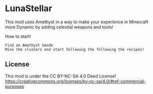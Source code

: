 # LunaStellar

This mod uses Amethyst in a way to make your experience in Minecraft more Dynamic by adding celestial weapons and tools!

How to start!

    Find an Amethyst Geode
    Mine the clusters and start following the following the recipes!


## License

This mod is under the CC BY-NC-SA 4.0 Deed License!
https://creativecommons.org/licenses/by-nc-sa/4.0/#ref-commercial-purposes
